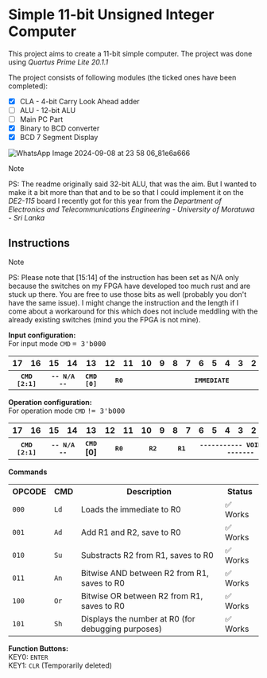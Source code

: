 # Simple 11-bit Unsigned Integer Computer
This project aims to create a 11-bit simple computer. The project was done using _Quartus Prime Lite 20.1.1_

The project consists of following modules (the ticked ones have been completed):
- [x] CLA - 4-bit Carry Look Ahead adder
- [ ] ALU - 12-bit ALU
- [ ] Main PC Part
- [x] Binary to BCD converter
- [x] BCD 7 Segment Display

![WhatsApp Image 2024-09-08 at 23 58 06_81e6a666](https://github.com/user-attachments/assets/4c79b534-707f-4d50-9073-6826c14e7487)


> [!NOTE]
> PS: The readme originally said 32-bit ALU, that was the aim. But I wanted to make it a bit more than that and to be so that I could implement it on the _DE2-115_ board I recently got for this year from the _Department of Electronics and Telecommunications Engineering - University of Moratuwa - Sri Lanka_

## Instructions
> [!NOTE]
> PS: Please note that [15:14] of the instruction has been set as N/A only because the switches on my FPGA have developed too much rust and are stuck up there. You are free to use those bits as well (probably you don't have the same issue). I might change the instruction and the length if I come about a workaround for this which does not include meddling with the already existing switches (mind you the FPGA is not mine).

**Input configuration:**<br>
For input mode `CMD` <samp>= 3'b000</samp>

<table style="border-collapse: collapse; width: 100%;">
  <tr>
    <th>17</th>
    <th>16</th>
    <th>15</th>
    <th>14</th>
    <th>13</th>
    <th>12</th>
    <th>11</th>
    <th>10</th>
    <th>9</th>
    <th>8</th>
    <th>7</th>
    <th>6</th>
    <th>5</th>
    <th>4</th>
    <th>3</th>
    <th>2</th>
    <th>1</th>
    <th>0</th>
  </tr>
  <tr>
    <th colspan=2><samp>CMD<br>[2:1]</samp></th>
    <th colspan=2><samp>-- N/A --</samp></th>
    <th><samp>CMD<br>[0]</samp></th>
    <th colspan=2><samp>R0</samp></th>
    <th colspan=11><samp>IMMEDIATE</samp></th>
  </tr>
</table>


**Operation configuration:**<br>
For operation mode `CMD` <samp>!= 3'b000</samp>
<table style="border-collapse: collapse; width: 100%;">
  <tr>
    <th>17</th>
    <th>16</th>
    <th>15</th>
    <th>14</th>
    <th>13</th>
    <th>12</th>
    <th>11</th>
    <th>10</th>
    <th>9</th>
    <th>8</th>
    <th>7</th>
    <th>6</th>
    <th>5</th>
    <th>4</th>
    <th>3</th>
    <th>2</th>
    <th>1</th>
    <th>0</th>
  </tr>
  <tr>
    <th colspan=2><samp>CMD<br>[2:1]</samp></th>
    <th colspan=2><samp>-- N/A --</samp></th>
    <th><samp>CMD</samp><br>[0]</th>
    <th colspan=2><samp>R0</samp></th>
    <th colspan=2><samp>R2</samp></th>
    <th colspan=2><samp>R1</samp></th>
    <th colspan=7;"><samp>----------- VOID -----------</samp></th>
  </tr>
</table>

**Commands**
<table>
  <tr>
    <th>OPCODE</th>
    <th>CMD</th>
    <th>Description</th>
    <th>Status</th>
  </tr>
  <tr>
    <td><code>000</code></td>
    <td><code>Ld</code></td>
    <td>Loads the immediate to R0</td>
    <td> ✅ Works</td>
  </tr>
  
  <tr>
    <td><code>001</code></td>
    <td><code>Ad</code></td>
    <td>Add R1 and R2, save to R0</td>
    <td> ✅ Works</td>
  </tr>
  
  <tr>
    <td><code>010</code></td>
    <td><code>Su</code></td>
    <td>Substracts R2 from R1, saves to R0</td>
    <td> ✅ Works</td>
  </tr>
  
  <tr>
    <td><code>011</code></td>
    <td><code>An</code></td>
    <td>Bitwise AND between R2 from R1, saves to R0</td>
    <td> ✅ Works</td>
  </tr>
  
  <tr>
    <td><code>100</code></td>
    <td><code>Or</code></td>
    <td>Bitwise OR between R2 from R1, saves to R0</td>
    <td> ✅ Works</td>
  </tr>
  
  <tr>
    <td><code>101</code></td>
    <td><code>Sh</code></td>
    <td>Displays the number at R0 (for debugging purposes)</td>
    <td> ✅ Works</td>
  </tr>
</table>
  
**Function Buttons:**<br>
KEY0: `ENTER` <br>
KEY1: `CLR` (Temporarily deleted)
